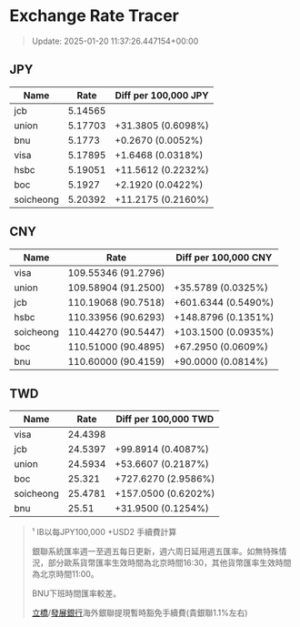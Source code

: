 # Exchange Rate Tracer

> Update: 2025-01-20 11:37:26.447154+00:00

## JPY

| Name      |    Rate | Diff per 100,000 JPY   |
|-----------|---------|------------------------|
| jcb       | 5.14565 |                        |
| union     | 5.17703 | +31.3805 (0.6098%)     |
| bnu       | 5.1773  | +0.2670 (0.0052%)      |
| visa      | 5.17895 | +1.6468 (0.0318%)      |
| hsbc      | 5.19051 | +11.5612 (0.2232%)     |
| boc       | 5.1927  | +2.1920 (0.0422%)      |
| soicheong | 5.20392 | +11.2175 (0.2160%)     |

## CNY

| Name      | Rate                | Diff per 100,000 CNY   |
|-----------|---------------------|------------------------|
| visa      | 109.55346	(91.2796) |                        |
| union     | 109.58904	(91.2500) | +35.5789 (0.0325%)     |
| jcb       | 110.19068	(90.7518) | +601.6344 (0.5490%)    |
| hsbc      | 110.33956	(90.6293) | +148.8796 (0.1351%)    |
| soicheong | 110.44270	(90.5447) | +103.1500 (0.0935%)    |
| boc       | 110.51000	(90.4895) | +67.2950 (0.0609%)     |
| bnu       | 110.60000	(90.4159) | +90.0000 (0.0814%)     |

## TWD

| Name      |    Rate | Diff per 100,000 TWD   |
|-----------|---------|------------------------|
| visa      | 24.4398 |                        |
| jcb       | 24.5397 | +99.8914 (0.4087%)     |
| union     | 24.5934 | +53.6607 (0.2187%)     |
| boc       | 25.321  | +727.6270 (2.9586%)    |
| soicheong | 25.4781 | +157.0500 (0.6202%)    |
| bnu       | 25.51   | +31.9500 (0.1254%)     |


> ¹ IB以每JPY100,000 +USD2 手續費計算
>
> 銀聯系統匯率週一至週五每日更新，週六周日延用週五匯率。如無特殊情況，部分歐系貨幣匯率生效時間為北京時間16:30，其他貨幣匯率生效時間為北京時間11:00。
>
> BNU下班時間匯率較差。
>
> [立橋](https://www.wlbank.com.mo/uploads/ueditor/file/20181211/1544536513900230.pdf)/[發展銀行](https://www.mdb.com.mo/Service_Charges_20230728.pdf)海外銀聯提現暫時豁免手續費(貴銀聯1.1%左右)

